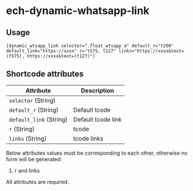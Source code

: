 # ech-dynamic-whatsapp-link

## Usage
```
[dynamic_wtsapp_link selector=".float_wtsapp a" default_r="t200" default_link="https://xxxx" r="t575, t127" links="https://xxxx&text=(t575), https://xxxx&text=(t127)"]
```


## Shortcode attributes

Attribute | Description
----------|-------------
`selector` (String) | 
`default_r` (String) | Default tcode
`default_link` (String) | Default tcode link
`r` (String) | tcode
`links` (String) | tcode links


Below attributes values must be corresponding to each other, otherwise no form will be generated:
1. r and links

All attributes are required.